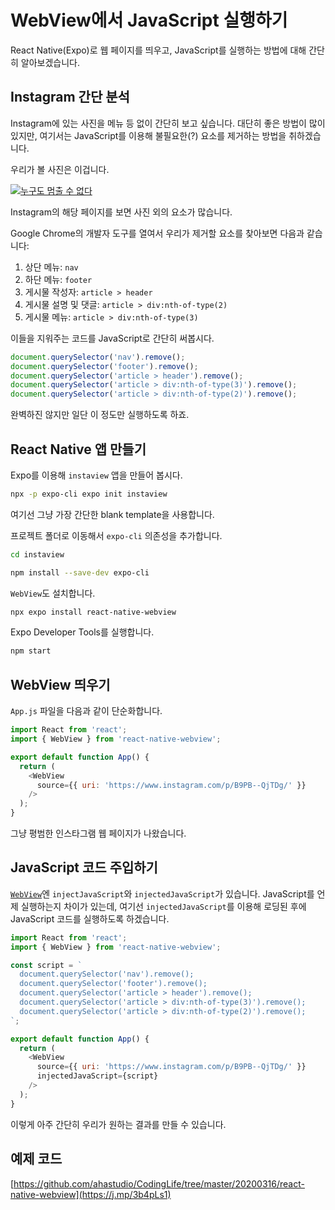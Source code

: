 # WebView에서 JavaScript 실행하기

React Native(Expo)로 웹 페이지를 띄우고,
JavaScript를 실행하는 방법에 대해 간단히 알아보겠습니다.

## Instagram 간단 분석

Instagram에 있는 사진을 메뉴 등 없이 간단히 보고 싶습니다.
대단히 좋은 방법이 많이 있지만,
여기서는 JavaScript를 이용해 불필요한(?) 요소를 제거하는 방법을 취하겠습니다.

우리가 볼 사진은 이겁니다.

[![누구도 멈출 수 없다](https://scontent-ssn1-1.cdninstagram.com/v/t51.2885-15/sh0.08/e35/s640x640/88903499_195665645024364_1065843067895298031_n.jpg?_nc_ht=scontent-ssn1-1.cdninstagram.com&_nc_cat=100&_nc_ohc=akiS3rNkwbUAX_hqEM0&oh=6f4fa846e72be295971947bf9188db90&oe=5EA61A36)](https://j.mp/2TUStFU)

Instagram의 해당 페이지를 보면 사진 외의 요소가 많습니다.

Google Chrome의 개발자 도구를 열여서 우리가 제거할 요소를 찾아보면 다음과 같습니다:

1. 상단 메뉴: `nav`
1. 하단 메뉴: `footer`
1. 게시물 작성자: `article > header`
1. 게시물 설명 및 댓글: `article > div:nth-of-type(2)`
1. 게시물 메뉴: `article > div:nth-of-type(3)`

이들을 지워주는 코드를 JavaScript로 간단히 써봅시다.

```javascript
document.querySelector('nav').remove();
document.querySelector('footer').remove();
document.querySelector('article > header').remove();
document.querySelector('article > div:nth-of-type(3)').remove();
document.querySelector('article > div:nth-of-type(2)').remove();
```

완벽하진 않지만 일단 이 정도만 실행하도록 하죠.

## React Native 앱 만들기

Expo를 이용해 `instaview` 앱을 만들어 봅시다.

```bash
npx -p expo-cli expo init instaview
```

여기선 그냥 가장 간단한 blank template을 사용합니다.

프로젝트 폴더로 이동해서 `expo-cli` 의존성을 추가합니다.

```bash
cd instaview

npm install --save-dev expo-cli
```

`WebView`도 설치합니다.

```bash
npx expo install react-native-webview
```

Expo Developer Tools를 실행합니다.

```bash
npm start
```

## WebView 띄우기

`App.js` 파일을 다음과 같이 단순화합니다.

```javascript
import React from 'react';
import { WebView } from 'react-native-webview';

export default function App() {
  return (
    <WebView
      source={{ uri: 'https://www.instagram.com/p/B9PB--QjTDg/' }}
    />
  );
}
```

그냥 평범한 인스타그램 웹 페이지가 나왔습니다.

## JavaScript 코드 주입하기

[`WebView`](https://j.mp/2Wjeujs)엔
`injectJavaScript`와 `injectedJavaScript`가 있습니다.
JavaScript를 언제 실행하는지 차이가 있는데,
여기선 `injectedJavaScript`를 이용해 로딩된 후에 JavaScript 코드를 실행하도록 하겠습니다.

```javascript
import React from 'react';
import { WebView } from 'react-native-webview';

const script = `
  document.querySelector('nav').remove();
  document.querySelector('footer').remove();
  document.querySelector('article > header').remove();
  document.querySelector('article > div:nth-of-type(3)').remove();
  document.querySelector('article > div:nth-of-type(2)').remove();
`;

export default function App() {
  return (
    <WebView
      source={{ uri: 'https://www.instagram.com/p/B9PB--QjTDg/' }}
      injectedJavaScript={script}
    />
  );
}
```

이렇게 아주 간단히 우리가 원하는 결과를 만들 수 있습니다.

## 예제 코드

[https://github.com/ahastudio/CodingLife/tree/master/20200316/react-native-webview](https://j.mp/3b4pLs1)
